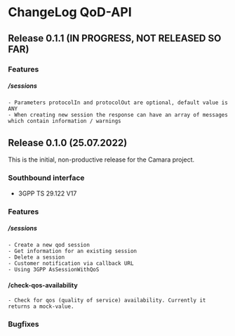 # ChangeLog QoD-API

## Release 0.1.1 (IN PROGRESS, NOT RELEASED SO FAR)

### Features

##### /sessions

    - Parameters protocolIn and protocolOut are optional, default value is ANY
    - When creating new session the response can have an array of messages which contain information / warnings

## Release 0.1.0 (25.07.2022)

This is the initial, non-productive release for the Camara project.

### Southbound interface

- 3GPP TS 29.122 V17

### Features

##### /sessions

    - Create a new qod session
    - Get information for an existing session
    - Delete a session
    - Customer notification via callback URL
    - Using 3GPP AsSessionWithQoS

#### /check-qos-availability

    - Check for qos (quality of service) availability. Currently it returns a mock-value.

### Bugfixes
